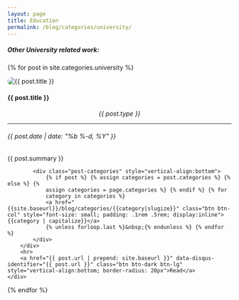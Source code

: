 ```yaml
---
layout: page
title: Education
permalink: /blog/categories/university/
---
```


<h5> Other University related work: </h5>


{% for post in site.categories.university %}
    <div class="card blog-post" style="border-radius: 50px">
        <img class="card-img-top" src="{{site.url}}{{site.baseurl}}{{ post.thumbnail }}" alt="{{ post.title }}" style="border-radius: 30px">
        <div class="card-body center">
            <!-- <img src="{{site.url}}{{site.baseurl}}/assets/img/{{ site.author_logo }}" class="author-profile-img"> -->
            <h4 class="card-title">{{ post.title }}</h4>
            <h6 class="card-subtitle mb-2" style="{{post.color}}; text-align: center; border-radius: 50px 0px; margin: 5px">{{ post.type }}</h6>
            <hr>
            <h6 class="card-subtitle mb-2 text-muted">{{ post.date | date: "%b %-d, %Y" }}</h6>
            <p class="card-text">{{ post.summary }} </p>

            <div class="post-categories" style="vertical-align:bottom">
                {% if post %} {% assign categories = post.categories %} {% else %} {%
                assign categories = page.categories %} {% endif %} {% for
                category in categories %}
                <a href="{{site.baseurl}}/blog/categories/{{category|slugize}}" class="btn btn-col" style="font-size: small; padding: .1rem .5rem; display:inline">{{category | capitalize}}</a>
                {% unless forloop.last %}&nbsp;{% endunless %} {% endfor %}
            </div>
        </div>
        <hr>
        <a href="{{ post.url | prepend: site.baseurl }}" data-disqus-identifier="{{ post.url }}" class="btn btn-dark btn-lg" style="vertical-align:bottom; border-radius: 20px">Read</a>
    </div>
{% endfor %}



